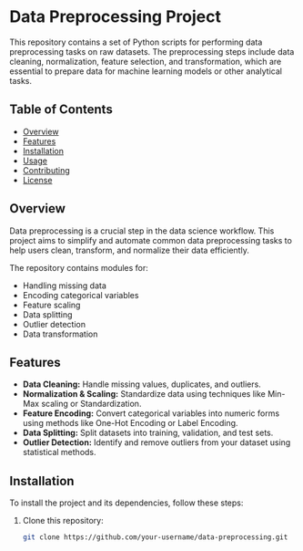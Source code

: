 # Data Preprocessing Project

This repository contains a set of Python scripts for performing data preprocessing tasks on raw datasets. The preprocessing steps include data cleaning, normalization, feature selection, and transformation, which are essential to prepare data for machine learning models or other analytical tasks.

## Table of Contents

- [Overview](#overview)
- [Features](#features)
- [Installation](#installation)
- [Usage](#usage)
- [Contributing](#contributing)
- [License](#license)

## Overview

Data preprocessing is a crucial step in the data science workflow. This project aims to simplify and automate common data preprocessing tasks to help users clean, transform, and normalize their data efficiently.

The repository contains modules for:
- Handling missing data
- Encoding categorical variables
- Feature scaling
- Data splitting
- Outlier detection
- Data transformation

## Features

- **Data Cleaning:** Handle missing values, duplicates, and outliers.
- **Normalization & Scaling:** Standardize data using techniques like Min-Max scaling or Standardization.
- **Feature Encoding:** Convert categorical variables into numeric forms using methods like One-Hot Encoding or Label Encoding.
- **Data Splitting:** Split datasets into training, validation, and test sets.
- **Outlier Detection:** Identify and remove outliers from your dataset using statistical methods.

## Installation

To install the project and its dependencies, follow these steps:

1. Clone this repository:

   ```bash
   git clone https://github.com/your-username/data-preprocessing.git
